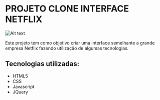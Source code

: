 # PROJETO CLONE INTERFACE NETFLIX
![Alt text](https://github.com/carlinxoldz/projeto-clone-netflix-dio/blob/main/img/imgteste.png "Optional Title")

Este projeto tem como objetivo criar uma interface semelhante a grande empresa Netflix fazendo utilização de algumas tecnologias.

## Tecnologias utilizadas:
- HTML5
- CSS
- Javascript
- JQuery
